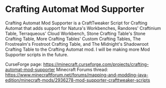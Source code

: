# Crafting Automat Mod Supporter

Crafting Automat Mod Supporter is a CraftTweaker Script for Crafting Automat that adds support for Natura's Workbenches, Randores' Craftinium Table, Terraqueous' Cloud Workbench, Stone Crafting Table's Stone Crafting Table, More Crafting Tables' Custom Crafting Tables, The Frostrealm's Frostroot Crafting Table, and The Midnight's Shadowroot Crafting Table to the Crafting Automat mod. I will be making more Mod Supporter scripts in the future.

CurseForge page: https://minecraft.curseforge.com/projects/crafting-automat-mod-supporter
Minecraft Forums thread: https://www.minecraftforum.net/forums/mapping-and-modding-java-edition/minecraft-mods/2936278-mod-supporter-crafttweaker-scripts